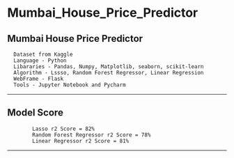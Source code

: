# Mumbai_House_Price_Predictor
Mumbai House Price Predictor
--------------------------------------------------------------------------------------------------------------------------------------------------------------------------------
      Dataset from Kaggle
      Language - Python
      Libararies - Pandas, Numpy, Matplotlib, seaborn, scikit-learn
      Algorithm - Lssso, Random Forest Regressor, Linear Regression
      WebFrame - Flask
      Tools - Jupyter Notebook and Pycharm
--------------------------------------------------------------------------------------------------------------------------------------------------------------------------------
Model Score
--------------------------------------------------------------------------------------------------------------------------------------------------------------------------------
            Lasso r2 Score = 82%
            Random Forest Regressor r2 Score = 78%
            Linear Regressor r2 Score = 81%
--------------------------------------------------------------------------------------------------------------------------------------------------------------------------------
      
